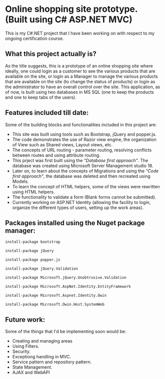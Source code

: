 # Online shopping site prototype. (Built using C# ASP.NET MVC)

This is my C#.NET project that I have been working on with respect to my ongoing certification course. 

## What this project actually is?

As the title suggests, this is a prototype of an online shopping site where ideally, one could login as a customer to see the various products that are available on the site, or login as a Manager to manage the various products that are available on the site (to change the status of products) or login as the administrator to have an overall control over the site. 
This application, as of now, is built using two databases in MS SQL (one to keep the products and one to keep tabs of the users).

## Features included till date:
Some of the building blocks and functionalities included in this project are:
 - This site was built using tools such as Bootstrap, jQuery and popper.js.
 - The code demonstrates the use of Razor view engine, the organization of View such as Shared views, Layout views, etc.
 - The concepts of URL routing - parameter routing, resolving conflicts between routes and using attribute routing.
 - This prject was first built using the *"Database first approach"*. The database was created using Microsoft Server Management studio 18.
 - Later on, to learn about the concepts of Migrations and using the *"Code first approach"*, the database was deleted and then recreated using Models.
 - To learn the concept of HTML helpers, some of the views were rewritten using HTML helpers. 
 - The functionality to validate a form (Blank forms cannot be submitted).
 - Currently working on ASP.NET Identity (allowing the facility to login, organize the different types of users, setting up the work areas).
 
 ## Packages installed using the Nuget package manager:
 
 ```sh 
 install-package bootstrap
 ```
 
 ```sh
 install-package jQuery
 ```
 
 ```sh
 install-package popper.js
 ```
 
 ```sh
 install-package jQuery.Validation
 ```
 
 ```sh
 install-package Microsoft.jQuery.Unobtrusive.Validation
 ```
 
 ```sh
 install-package Microsoft.AspNet.Identity.EntityFramework
 ```
 
 ```sh
 install-package Microsoft.Aspnet.Identity.Owin
 ```
 
 ```sh
 install-package Microsoft.Owin.Host.SystemWeb
 ```
 
 ## Future work:
 Some of the things that I'd be implementing soon would be:

- Creating and managing areas
- Using Filters.
- Security.
- Exceptiong handling in MVC.
- Service pattern and repository pattern.
- State Management.
- AJAX and WebAPI
